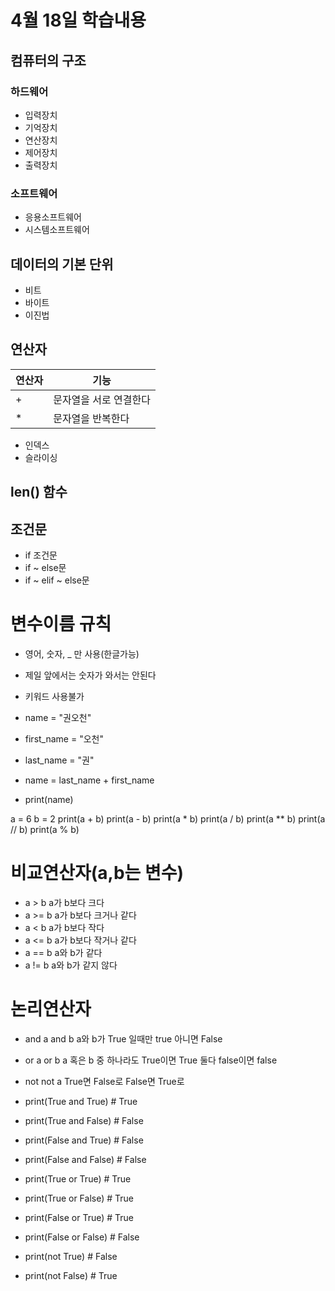 # 4월 18일 학습내용
## 컴퓨터의 구조
### 하드웨어
- 입력장치
- 기억장치
- 연산장치
- 제어장치
- 출력장치
### 소프트웨어
- 응용소프트웨어
- 시스템소프트웨어
## 데이터의 기본 단위
- 비트
- 바이트
- 이진법
## 연산자
연산자 | 기능
------|--
\+ | 문자열을 서로 연결한다
\* | 문자열을 반복한다
- 인덱스
- 슬라이싱
## len() 함수 
## 조건문
- if 조건문
- if ~ else문
- if ~ elif ~ else문
# 변수이름 규칙
- 영어, 숫자, _ 만 사용(한글가능)
- 제일 앞에서는 숫자가 와서는 안된다
- 키워드 사용불가

- name = "권오천"
- first_name = "오천"
- last_name = "권"
- name = last_name + first_name
- print(name)

a = 6
b = 2
print(a + b)
print(a - b)
print(a * b)
print(a / b)
print(a ** b)
print(a // b)
print(a % b)

# 비교연산자(a,b는 변수)
- a > b a가 b보다 크다
- a >= b a가 b보다 크거나 같다
- a < b a가 b보다 작다
- a <= b a가 b보다 작거나 같다
- a == b a와 b가 같다
- a != b a와 b가 같지 않다
# 논리연산자
- and a and b a와 b가 True 일때만 true 아니면 False
- or a or b a 혹은 b 중 하나라도 True이면 True 둘다 false이면 false
- not not a True면 False로 False면 True로

- print(True and True) # True
- print(True and False) # False
- print(False and True) # False
- print(False and False) # False

- print(True or True) # True
- print(True or False) # True
- print(False or True) # True
- print(False or False) # False

- print(not True) # False
- print(not False) # True

